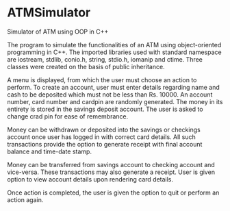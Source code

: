 # ATMSimulator

Simulator of ATM using OOP in C++

The program to simulate the functionalities of an ATM using object-oriented programming in C++. 
The imported libraries used with standard namespace are iostream, stdlib, conio.h, string, stdio.h, iomanip and ctime.
Three classes were created on the basis of public inheritance. 

A menu is displayed, from which the user must choose an action to perform. To create an account, user must enter details regarding name and cash to be deposited which must not be less than Rs. 10000. An account number, card number and cardpin are randomly generated. The money in its entirety is stored in the savings deposit account. The user is asked to change crad pin for ease of remembrance. 

Money can be withdrawn or deposited into the savings or checkings account once user has logged in with correct card details. All such transactions provide the option to generate receipt with final account balance and time-date stamp.

Money can be transferred from savings account to checking account and vice-versa. These transactions may also generate a receipt.
User is given option to view account details upon rendering card details.

Once action is completed, the user is given the option to quit or perform an action again.

